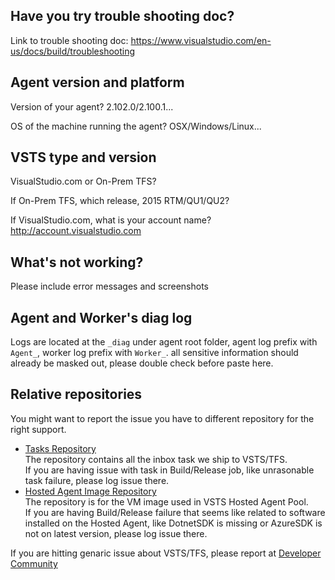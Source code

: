 ## Have you try trouble shooting doc?
Link to trouble shooting doc: https://www.visualstudio.com/en-us/docs/build/troubleshooting

## Agent version and platform
Version of your agent? 2.102.0/2.100.1...

OS of the machine running the agent? OSX/Windows/Linux...

## VSTS type and version
VisualStudio.com or On-Prem TFS?

If On-Prem TFS, which release, 2015 RTM/QU1/QU2?

If VisualStudio.com, what is your account name? http://account.visualstudio.com

## What's not working?
Please include error messages and screenshots

## Agent and Worker's diag log
Logs are located at the `_diag` under agent root folder, agent log prefix with `Agent_`, worker log prefix with `Worker_`. all sensitive information should already be masked out, please double check before paste here. 

## Relative repositories
You might want to report the issue you have to different repository for the right support.

- [Tasks Repository](https://github.com/Microsoft/vsts-tasks)  
  The repository contains all the inbox task we ship to VSTS/TFS.  
  If you are having issue with task in Build/Release job, like unrasonable task failure, please log issue there.
- [Hosted Agent Image Repository](https://github.com/Microsoft/vsts-image-generation)  
  The repository is for the VM image used in VSTS Hosted Agent Pool.  
  If you are having Build/Release failure that seems like related to software installed on the Hosted Agent, like DotnetSDK is missing or AzureSDK is not on latest version, please log issue there.

If you are hitting genaric issue about VSTS/TFS, please report at [Developer Community](https://developercommunity.visualstudio.com/spaces/21/index.html)
